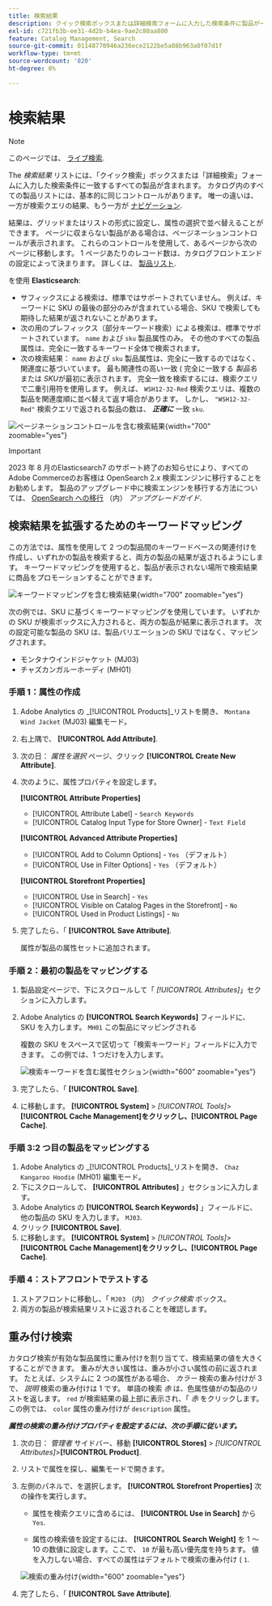 ```yaml
---
title: 検索結果
description: クイック検索ボックスまたは詳細検索フォームに入力した検索条件に製品が一致するように設定する方法を説明します。
exl-id: c721fb3b-ee31-4d2b-b4ea-9ae2c80aa800
feature: Catalog Management, Search
source-git-commit: 01148770946a236ece2122be5a88b963a0f07d1f
workflow-type: tm+mt
source-wordcount: '820'
ht-degree: 0%

---
```


# 検索結果

>[!NOTE]
>
>このページでは、 [ライブ検索](https://experienceleague.adobe.com/docs/commerce-merchant-services/live-search/overview.html).

The _検索結果_ リストには、「クイック検索」ボックスまたは「詳細検索」フォームに入力した検索条件に一致するすべての製品が含まれます。 カタログ内のすべての製品リストには、基本的に同じコントロールがあります。 唯一の違いは、一方が検索クエリの結果、もう一方が [ナビゲーション](navigation.md).

結果は、グリッドまたはリストの形式に設定し、属性の選択で並べ替えることができます。 ページに収まらない製品がある場合は、ページネーションコントロールが表示されます。 これらのコントロールを使用して、あるページから次のページに移動します。 1 ページあたりのレコード数は、カタログフロントエンドの設定によって決まります。 詳しくは、 [製品リスト](navigation-product-listings.md).

を使用 **Elasticsearch**:

- サフィックスによる検索は、標準ではサポートされていません。 例えば、キーワードに SKU の最後の部分のみが含まれている場合、SKU で検索しても期待した結果が返されないことがあります。
- 次の用のプレフィックス（部分キーワード検索）による検索は、標準でサポートされています。 `name` および `sku` 製品属性のみ。 その他のすべての製品属性は、完全に一致するキーワード全体で検索されます。
- 次の検索結果： `name` および `sku` 製品属性は、完全に一致するのではなく、関連度に基づいています。 最も関連性の高い一致 ( 完全に一致する _製品名_ または _SKU_&#x200B;が最初に表示されます。 完全一致を検索するには、検索クエリで二重引用符を使用します。 例えば、 `WSH12-32-Red` 検索クエリは、複数の製品を関連度順に並べ替えて返す場合があります。 しかし、 `"WSH12-32-Red"` 検索クエリで返される製品の数は、 **_正確に_** 一致 `sku`.

![ページネーションコントロールを含む検索結果](./assets/storefront-search-results-shorts.png){width="700" zoomable="yes"}

>[!IMPORTANT]
>
>2023 年 8 月のElasticsearch7 のサポート終了のお知らせにより、すべてのAdobe Commerceのお客様は OpenSearch 2.x 検索エンジンに移行することをお勧めします。 製品のアップグレード中に検索エンジンを移行する方法については、 [OpenSearch への移行](https://experienceleague.adobe.com/docs/commerce-operations/upgrade-guide/prepare/opensearch-migration.html) （内） _アップグレードガイド_.

## 検索結果を拡張するためのキーワードマッピング

この方法では、属性を使用して 2 つの製品間のキーワードベースの関連付けを作成し、いずれかの製品を検索すると、両方の製品の結果が返されるようにします。 キーワードマッピングを使用すると、製品が表示されない場所で検索結果に商品をプロモーションすることができます。

![キーワードマッピングを含む検索結果](./assets/storefront-search-results-extended.png){width="700" zoomable="yes"}

次の例では、SKU に基づくキーワードマッピングを使用しています。 いずれかの SKU が検索ボックスに入力されると、両方の製品が結果に表示されます。 次の設定可能な製品の SKU は、製品バリエーションの SKU ではなく、マッピングされます。

- モンタナウインドジャケット (MJ03)
- チャズカンガルーホーディ (MH01)

### 手順 1：属性の作成

1. Adobe Analytics の _[!UICONTROL Products]_リストを開き、 `Montana Wind Jacket` (MJ03) 編集モード。
1. 右上隅で、 **[!UICONTROL Add Attribute]**.
1. 次の日： _属性を選択_ ページ、クリック **[!UICONTROL Create New Attribute]**.
1. 次のように、属性プロパティを設定します。

   **[!UICONTROL Attribute Properties]**

   - [!UICONTROL Attribute Label]  - `Search Keywords`
   - [!UICONTROL Catalog Input Type for Store Owner] - `Text Field`

   **[!UICONTROL Advanced Attribute Properties]**

   - [!UICONTROL Add to Column Options] - `Yes` （デフォルト）
   - [!UICONTROL Use in Filter Options] - `Yes` （デフォルト）

   **[!UICONTROL Storefront Properties]**

   - [!UICONTROL Use in Search] - `Yes`
   - [!UICONTROL Visible on Catalog Pages in the Storefront] - `No`
   - [!UICONTROL Used in Product Listings] - `No`

1. 完了したら、「 **[!UICONTROL Save Attribute]**.

   属性が製品の属性セットに追加されます。

### 手順 2：最初の製品をマッピングする

1. 製品設定ページで、下にスクロールして「 _[!UICONTROL Attributes]_」セクションに入力します。
1. Adobe Analytics の **[!UICONTROL Search Keywords]** フィールドに、SKU を入力します。 `MH01` この製品にマッピングされる

   複数の SKU をスペースで区切って「検索キーワード」フィールドに入力できます。 この例では、1 つだけを入力します。

   ![検索キーワードを含む属性セクション](./assets/search-keywords-attribute.png){width="600" zoomable="yes"}

1. 完了したら、「 **[!UICONTROL Save]**.
1. に移動します。 **[!UICONTROL System]** > _[!UICONTROL Tools]_>**[!UICONTROL Cache Management]**をクリックし、**[!UICONTROL Page Cache]**.

### 手順 3:2 つ目の製品をマッピングする

1. Adobe Analytics の _[!UICONTROL Products]_リストを開き、 `Chaz Kangaroo Hoodie` (MH01) 編集モード。
1. 下にスクロールして、 **[!UICONTROL Attributes]** 」セクションに入力します。
1. Adobe Analytics の **[!UICONTROL Search Keywords]** 」フィールドに、他の製品の SKU を入力します。 `MJ03`.
1. クリック **[!UICONTROL Save]**.
1. に移動します。 **[!UICONTROL System]** > _[!UICONTROL Tools]_>**[!UICONTROL Cache Management]**をクリックし、**[!UICONTROL Page Cache]**.

### 手順 4：ストアフロントでテストする

1. ストアフロントに移動し、「 `MJ03` （内） _クイック検索_ ボックス。
1. 両方の製品が検索結果リストに返されることを確認します。

## 重み付け検索

カタログ検索が有効な製品属性に重み付けを割り当てて、検索結果の値を大きくすることができます。 重みが大きい属性は、重みが小さい属性の前に返されます。 たとえば、システムに 2 つの属性がある場合、 _カラー_ 検索の重み付けが 3 で、 _説明_ 検索の重み付けは 1 です。 単語の検索 _赤_ は、色属性値がの製品のリストを返します。 `red` が検索結果の最上部に表示され、「 _赤_ をクリックします。 この例では、 `color` 属性の重み付けが `description` 属性。

**_属性の検索の重み付けプロパティを設定するには、次の手順に従います。_**

1. 次の日： _管理者_ サイドバー、移動 **[!UICONTROL Stores]** > _[!UICONTROL Attributes]_>**[!UICONTROL Product]**.

1. リストで属性を探し、編集モードで開きます。

1. 左側のパネルで、を選択します。 **[!UICONTROL Storefront Properties]** 次の操作を実行します。

   - 属性を検索クエリに含めるには、 **[!UICONTROL Use in Search]** から `Yes`.

   - 属性の検索値を設定するには、 **[!UICONTROL Search Weight]** を 1 ～ 10 の数値に設定します。ここで、 `10` が最も高い優先度を持ちます。 値を入力しない場合、すべての属性はデフォルトで検索の重み付け ( `1`.

   ![検索の重み付け](./assets/search-weight.png){width="600" zoomable="yes"}

1. 完了したら、「 **[!UICONTROL Save Attribute]**.
